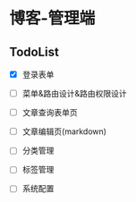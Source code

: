 # 博客-管理端


## TodoList
- [x] 登录表单

- [ ] 菜单&路由设计&路由权限设计

- [ ] 文章查询表单页

- [ ] 文章编辑页(markdown)

- [ ] 分类管理

- [ ] 标签管理

- [ ] 系统配置
